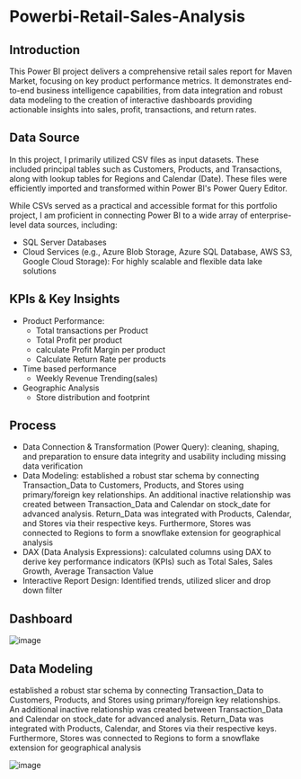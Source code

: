 # Powerbi-Retail-Sales-Analysis

## Introduction

This Power BI project delivers a comprehensive retail sales report for Maven Market, focusing on key product performance metrics. It demonstrates end-to-end business intelligence capabilities, from data integration and robust data modeling to the creation of interactive dashboards providing actionable insights into sales, profit, transactions, and return rates.

## Data Source
In this project, I primarily utilized CSV files as input datasets. These included principal tables such as Customers, Products, and Transactions, along with lookup tables for Regions and Calendar (Date). These files were efficiently imported and transformed within Power BI's Power Query Editor.

While CSVs served as a practical and accessible format for this portfolio project, I am proficient in connecting Power BI to a wide array of enterprise-level data sources, including: 
- SQL Server Databases
- Cloud Services (e.g., Azure Blob Storage, Azure SQL Database, AWS S3, Google Cloud Storage): For highly scalable and flexible data lake solutions

## KPIs & Key Insights
- Product Performance:  
  - Total transactions per Product    
  - Total Profit per product     
  - calculate Profit Margin per product       
  - Calculate Return Rate per products       
- Time based performance   
  - Weekly Revenue Trending(sales)   
- Geographic Analysis      
  - Store distribution and footprint
    
## Process

- Data Connection & Transformation (Power Query): cleaning, shaping, and preparation to ensure data integrity and usability including missing data verification
- Data Modeling: established a robust star schema by connecting Transaction_Data to Customers, Products, and Stores using primary/foreign key relationships. An additional inactive relationship was created between Transaction_Data and Calendar on stock_date for advanced analysis. Return_Data was integrated with Products, Calendar, and Stores via their respective keys. Furthermore, Stores was connected to Regions to form a snowflake extension for geographical analysis
- DAX (Data Analysis Expressions): calculated columns using DAX to derive key performance indicators (KPIs) such as Total Sales, Sales Growth, Average Transaction Value
- Interactive Report Design: Identified trends, utilized slicer and drop down filter


## Dashboard

 ![image](https://github.com/user-attachments/assets/01b4c8ad-0469-4319-89f9-4282e55be15b)   

                    

## Data Modeling 
established a robust star schema by connecting Transaction_Data to Customers, Products, and Stores using primary/foreign key relationships. An additional inactive relationship was created between Transaction_Data and Calendar on stock_date for advanced analysis. Return_Data was integrated with Products, Calendar, and Stores via their respective keys. Furthermore, Stores was connected to Regions to form a snowflake extension for geographical analysis

![image](https://github.com/user-attachments/assets/86cd25ad-a660-4b2b-a85e-6c1a98845d13)   

